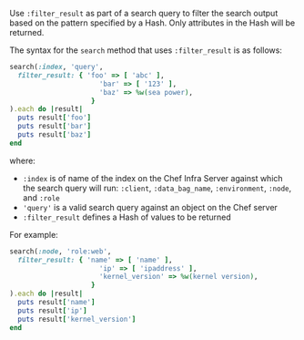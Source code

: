 Use `:filter_result` as part of a search query to filter the search
output based on the pattern specified by a Hash. Only attributes in the
Hash will be returned.

The syntax for the `search` method that uses `:filter_result` is as
follows:

``` ruby
search(:index, 'query',
  filter_result: { 'foo' => [ 'abc' ],
                      'bar' => [ '123' ],
                      'baz' => %w(sea power),
                    }
).each do |result|
  puts result['foo']
  puts result['bar']
  puts result['baz']
end
```

where:

-   `:index` is of name of the index on the Chef Infra Server against
    which the search query will run: `:client`, `:data_bag_name`,
    `:environment`, `:node`, and `:role`
-   `'query'` is a valid search query against an object on the Chef
    server
-   `:filter_result` defines a Hash of values to be returned

For example:

``` ruby
search(:node, 'role:web',
  filter_result: { 'name' => [ 'name' ],
                      'ip' => [ 'ipaddress' ],
                      'kernel_version' => %w(kernel version),
                    }
).each do |result|
  puts result['name']
  puts result['ip']
  puts result['kernel_version']
end
```
